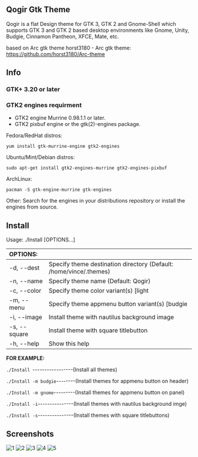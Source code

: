 ## Qogir Gtk Theme

Qogir is a flat Design theme for GTK 3, GTK 2 and Gnome-Shell which supports GTK 3 and GTK 2 based desktop environments like Gnome, Unity, Budgie, Cinnamon Pantheon, XFCE, Mate, etc.

based on Arc gtk theme
horst3180 - Arc gtk theme: https://github.com/horst3180/Arc-theme

## Info

### GTK+ 3.20 or later

### GTK2 engines requirment
- GTK2 engine Murrine 0.98.1.1 or later.
- GTK2 pixbuf engine or the gtk(2)-engines package.

Fedora/RedHat distros:

    yum install gtk-murrine-engine gtk2-engines

Ubuntu/Mint/Debian distros:

    sudo apt-get install gtk2-engines-murrine gtk2-engines-pixbuf

ArchLinux:

    pacman -S gtk-engine-murrine gtk-engines

Other:
Search for the engines in your distributions repository or install the engines from source.

## Install

Usage:  ./Install  [OPTIONS...]

|  OPTIONS:    |                                                                                |
|:-------------|:-------------------------------------------------------------------------------|
| -d, --dest   | Specify theme destination directory (Default: /home/vince/.themes)             |
| -n, --name   | Specify theme name (Default: Qogir)                                            |
| -c, --color  | Specify theme color variant(s) [light|dark] (Default: All variants)            |
| -m, --menu   | Specify theme appmenu button variant(s) [budgie|gnome] (Default: All variants) |
| -i, --image  | Install theme with nautilus background image                                   |
| -s, --square | Install theme with square titlebutton                                          |
| -h, --help   | Show this help                                                                 |

**FOR EXAMPLE:**

`./Install `-----------------(Install all themes)

`./Install -m budgie`--------(Install themes for appmenu button on header)

`./Install -m gnome`---------(Install themes for appmenu button on panel)

`./Install -i`---------------(Install themes with nautilus background imge)

`./Install -s`---------------(Install themes with square titlebuttons)

## Screenshots
![1](https://github.com/vinceliuice/Qogir-theme/blob/master/screenshots/screenshot01.png?raw=true)
![2](https://github.com/vinceliuice/Qogir-theme/blob/master/screenshots/screenshot02.png?raw=true)
![3](https://github.com/vinceliuice/Qogir-theme/blob/master/screenshots/screenshot03.png?raw=true)
![4](https://github.com/vinceliuice/Qogir-theme/blob/master/screenshots/screenshot04.png?raw=true)
![5](https://github.com/vinceliuice/Qogir-theme/blob/master/screenshots/screenshot05.png?raw=true)